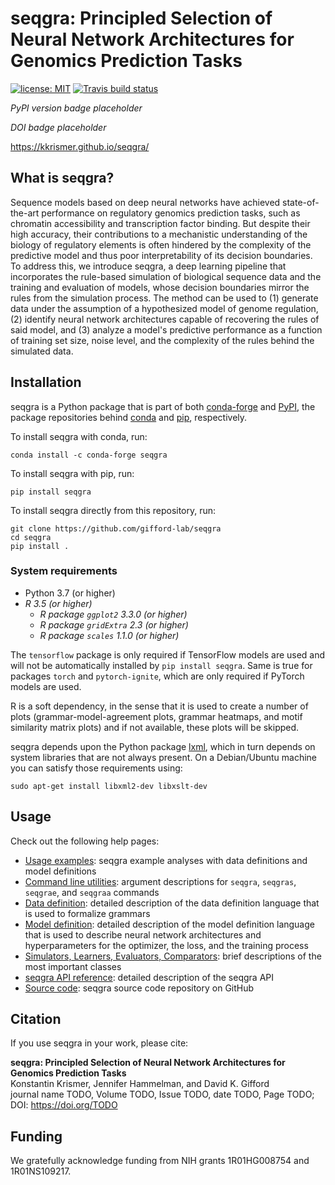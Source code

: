 # seqgra: Principled Selection of Neural Network Architectures for Genomics Prediction Tasks

[![license: MIT](https://img.shields.io/badge/license-MIT-blue.svg)](https://opensource.org/licenses/MIT) [![Travis build status](https://travis-ci.com/kkrismer/seqgra.svg?branch=master)](https://travis-ci.com/kkrismer/seqgra)

*PyPI version badge placeholder*

*DOI badge placeholder*

https://kkrismer.github.io/seqgra/

## What is seqgra?

Sequence models based on deep neural networks have achieved state-of-the-art 
performance on regulatory genomics prediction tasks, such as chromatin 
accessibility and transcription factor binding. But despite their high 
accuracy, their contributions to a mechanistic understanding of the biology 
of regulatory elements is often hindered by the complexity of the predictive 
model and thus poor interpretability of its decision boundaries. To address 
this, we introduce seqgra, a deep learning pipeline that incorporates the 
rule-based simulation of biological sequence data and the training and 
evaluation of models, whose decision boundaries mirror the rules from the 
simulation process. The method can be used to (1) generate data under the 
assumption of a hypothesized model of genome regulation, (2) identify neural 
network architectures capable of recovering the rules of said model, and (3) 
analyze a model's predictive performance as a function of training set size, 
noise level, and the complexity of the rules behind the simulated data.

## Installation

seqgra is a Python package that is part of both 
[conda-forge](https://anaconda.org/conda-forge) and [PyPI](https://pypi.org/), 
the package repositories behind [conda](https://docs.conda.io/en/latest/) and 
[pip](https://pip.pypa.io/en/stable/), respectively.

To install seqgra with conda, run:
```
conda install -c conda-forge seqgra
```

To install seqgra with pip, run:
```
pip install seqgra
```

To install seqgra directly from this repository, run:
```
git clone https://github.com/gifford-lab/seqgra
cd seqgra
pip install .
```

### System requirements

- Python 3.7 (or higher)
- *R 3.5 (or higher)*
    - *R package `ggplot2` 3.3.0 (or higher)*
    - *R package `gridExtra` 2.3 (or higher)*
    - *R package `scales` 1.1.0 (or higher)*


The ``tensorflow`` package is only required if TensorFlow models are used 
and will not be automatically installed by ``pip install seqgra``. Same is 
true for packages ``torch`` and ``pytorch-ignite``, which are only 
required if PyTorch models are used.

R is a soft dependency, in the sense that it is used to create a number 
of plots (grammar-model-agreement plots, 
grammar heatmaps, and motif similarity matrix plots) and if not available, 
these plots will be skipped.

seqgra depends upon the Python package [lxml](https://lxml.de/), which in turn 
depends on system libraries that are not always present. On a 
Debian/Ubuntu machine you can satisfy those requirements using:
```
sudo apt-get install libxml2-dev libxslt-dev
```

## Usage

Check out the following help pages:

* [Usage examples](https://kkrismer.github.io/seqgra/examples.html): seqgra example analyses with data definitions and model definitions
* [Command line utilities](https://kkrismer.github.io/seqgra/cmd.html): argument descriptions for `seqgra`, `seqgras`, `seqgrae`, and `seqgraa` commands
* [Data definition](https://kkrismer.github.io/seqgra/dd.html): detailed description of the data definition language that is used to formalize grammars
* [Model definition](https://kkrismer.github.io/seqgra/md.html): detailed description of the model definition language that is used to describe neural network architectures and hyperparameters for the optimizer, the loss, and the training process
* [Simulators, Learners, Evaluators, Comparators](https://kkrismer.github.io/seqgra/slec.html): brief descriptions of the most important classes
* [seqgra API reference](https://kkrismer.github.io/seqgra/seqgra.html): detailed description of the seqgra API
* [Source code](https://github.com/gifford-lab/seqgra): seqgra source code repository on GitHub 

## Citation

If you use seqgra in your work, please cite:

**seqgra: Principled Selection of Neural Network Architectures for Genomics Prediction Tasks**  
Konstantin Krismer, Jennifer Hammelman, and David K. Gifford  
journal name TODO, Volume TODO, Issue TODO, date TODO, Page TODO; DOI: https://doi.org/TODO

## Funding

We gratefully acknowledge funding from NIH grants 1R01HG008754 and 
1R01NS109217.
